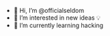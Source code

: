 - 👋 Hi, I’m @officialseldom
- 👀 I’m interested in new ideas 💡
- 🌱 I’m currently learning hacking

<!---
officialseldom/officialseldom is a ✨ special ✨ repository because its `README.md` (this file) appears on your GitHub profile.
You can click the Preview link to take a look at your changes.
--->
